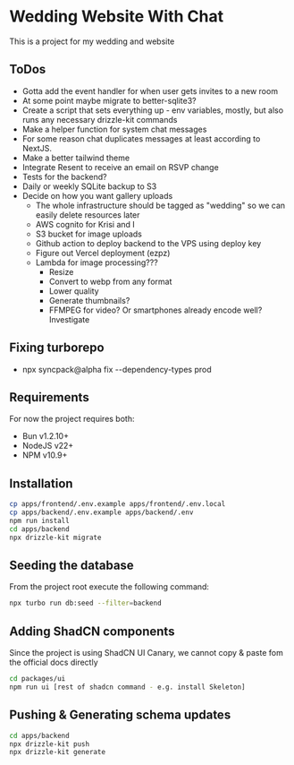 # Wedding Website With Chat

This is a project for my wedding and website

## ToDos

- Gotta add the event handler for when user gets invites to a new room
- At some point maybe migrate to better-sqlite3?
- Create a script that sets everything up - env variables, mostly, but also runs any necessary drizzle-kit commands
- Make a helper function for system chat messages
- For some reason chat duplicates messages at least according to NextJS.
- Make a better tailwind theme
- Integrate Resent to receive an email on RSVP change
- Tests for the backend?
- Daily or weekly SQLite backup to S3
- Decide on how you want gallery uploads
  - The whole infrastructure should be tagged as "wedding" so we can easily delete resources later
  - AWS cognito for Krisi and I
  - S3 bucket for image uploads
  - Github action to deploy backend to the VPS using deploy key
  - Figure out Vercel deployment (ezpz)
  - Lambda for image processing???
    - Resize
    - Convert to webp from any format
    - Lower quality
    - Generate thumbnails?
    - FFMPEG for video? Or smartphones already encode well? Investigate

## Fixing turborepo

- npx syncpack@alpha fix --dependency-types prod

## Requirements

For now the project requires both:

- Bun v1.2.10+
- NodeJS v22+
- NPM v10.9+

## Installation

```bash
cp apps/frontend/.env.example apps/frontend/.env.local
cp apps/backend/.env.example apps/backend/.env
npm run install
cd apps/backend
npx drizzle-kit migrate
```

## Seeding the database

From the project root execute the following command:

```bash
npx turbo run db:seed --filter=backend
```

## Adding ShadCN components

Since the project is using ShadCN UI Canary, we cannot copy & paste fom the official docs directly

```bash
cd packages/ui
npm run ui [rest of shadcn command - e.g. install Skeleton]
```

## Pushing & Generating schema updates

```bash
cd apps/backend
npx drizzle-kit push
npx drizzle-kit generate
```
